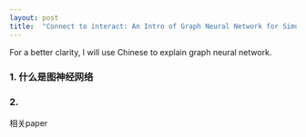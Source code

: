 ```yaml
---
layout: post
title:  "Connect to interact: An Intro of Graph Neural Network for Simulation"
--- 
```


For a better clarity, I will use Chinese to explain graph neural network. 

### 1. 什么是图神经网络



### 2.

相关paper